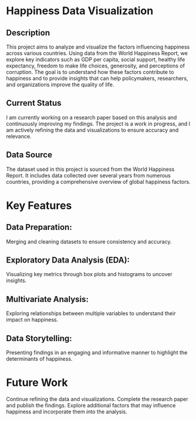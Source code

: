 # Happiness Data Visualization
## Description
This project aims to analyze and visualize the factors influencing happiness across various countries. Using data from the World Happiness Report, we explore key indicators such as GDP per capita, social support, healthy life expectancy, freedom to make life choices, generosity, and perceptions of corruption. The goal is to understand how these factors contribute to happiness and to provide insights that can help policymakers, researchers, and organizations improve the quality of life.

## Current Status
I am currently working on a research paper based on this analysis and continuously improving my findings. The project is a work in progress, and I am actively refining the data and visualizations to ensure accuracy and relevance.

## Data Source
The dataset used in this project is sourced from the World Happiness Report. It includes data collected over several years from numerous countries, providing a comprehensive overview of global happiness factors.

# Key Features
## Data Preparation: 
Merging and cleaning datasets to ensure consistency and accuracy.

## Exploratory Data Analysis (EDA): 
Visualizing key metrics through box plots and histograms to uncover insights.

## Multivariate Analysis: 
Exploring relationships between multiple variables to understand their impact on happiness.

## Data Storytelling: 
Presenting findings in an engaging and informative manner to highlight the determinants of happiness.

# Future Work
Continue refining the data and visualizations.
Complete the research paper and publish the findings.
Explore additional factors that may influence happiness and incorporate them into the analysis.
